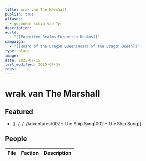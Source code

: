 ```yaml
---
title: wrak van The Marshall
publish: true
aliases:
  - gezonken schip van Tyr
description: 
world:
  - "[[Forgotten Realms|Forgotten Realms]]"
campaign:
  - "[[Hoard of the Dragon Queen|Hoard of the Dragon Queen]]"
type: place
image: 
date: 2025-07-15
last_modified: 2025-07-14
tags: 
---
```

# wrak van The Marshall

## Featured
- [[../../../Adventures/002 - The Ship Song|002 - The Ship Song]]

## People
| File | Faction | Description |
| ---- | ------- | ----------- |

